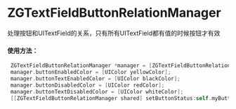 # ZGTextFieldButtonRelationManager
处理按钮和UITextField的关系，只有所有UITextField都有值的时候按钮才有效
#### 使用方法：
```Objective-C
 ZGTextFieldButtonRelationManager *manager = [ZGTextFieldButtonRelationManager shared];
 manager.buttonEnabledColor = [UIColor yellowColor];
 manager.buttonTextEnabledColor = [UIColor blackColor];
 manager.buttonDisabledColor = [UIColor redColor];
 manager.buttonTextDisabledColor = [UIColor whiteColor];
 [[ZGTextFieldButtonRelationManager shared] setButtonStatus:self.myButton byTextFieldArr:@[self.firstTextField,self.secondTextField,self.thiredTextField]];
```
